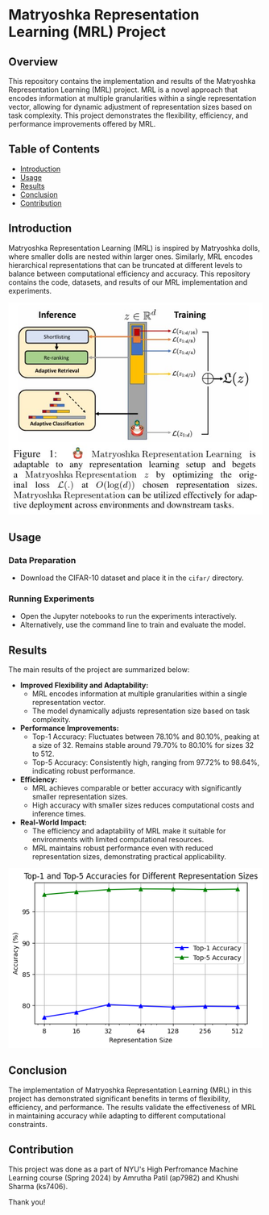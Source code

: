# Matryoshka Representation Learning (MRL) Project

## Overview
This repository contains the implementation and results of the Matryoshka Representation Learning (MRL) project. MRL is a novel approach that encodes information at multiple granularities within a single representation vector, allowing for dynamic adjustment of representation sizes based on task complexity. This project demonstrates the flexibility, efficiency, and performance improvements offered by MRL.

## Table of Contents
- [Introduction](#introduction)
- [Usage](#usage)
- [Results](#results)
- [Conclusion](#conclusion)
- [Contribution](#contribution)

## Introduction
Matryoshka Representation Learning (MRL) is inspired by Matryoshka dolls, where smaller dolls are nested within larger ones. Similarly, MRL encodes hierarchical representations that can be truncated at different levels to balance between computational efficiency and accuracy. This repository contains the code, datasets, and results of our MRL implementation and experiments.

![MRLFlowDiagram](Results/MRLFlowDiagram.jpg)

## Usage
### Data Preparation
- Download the CIFAR-10 dataset and place it in the `cifar/` directory.

### Running Experiments
- Open the Jupyter notebooks to run the experiments interactively.
- Alternatively, use the command line to train and evaluate the model.

## Results
The main results of the project are summarized below:

- **Improved Flexibility and Adaptability:**
  - MRL encodes information at multiple granularities within a single representation vector.
  - The model dynamically adjusts representation size based on task complexity.
- **Performance Improvements:**
  - Top-1 Accuracy: Fluctuates between 78.10% and 80.10%, peaking at a size of 32. Remains stable around 79.70% to 80.10% for sizes 32 to 512.
  - Top-5 Accuracy: Consistently high, ranging from 97.72% to 98.64%, indicating robust performance.
- **Efficiency:**
  - MRL achieves comparable or better accuracy with significantly smaller representation sizes.
  - High accuracy with smaller sizes reduces computational costs and inference times.
- **Real-World Impact:**
  - The efficiency and adaptability of MRL make it suitable for environments with limited computational resources.
  - MRL maintains robust performance even with reduced representation sizes, demonstrating practical applicability.

![Results](Results/Accuracy.png)

## Conclusion
The implementation of Matryoshka Representation Learning (MRL) in this project has demonstrated significant benefits in terms of flexibility, efficiency, and performance. The results validate the effectiveness of MRL in maintaining accuracy while adapting to different computational constraints.

## Contribution
This project was done as a part of NYU's High Perfromance Machine Learning course (Spring 2024) by Amrutha Patil (ap7982) and Khushi Sharma (ks7406).

Thank you!

